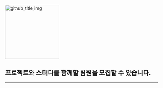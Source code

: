 <img width="178" alt="github_title_img" src="https://github.com/Kimhanjae7/Project_Master/assets/126743737/e66c75a6-9626-42db-aac0-3f6b504c4aab">

## 프로젝트와 스터디를 함께할 팀원을 모집할 수 있습니다.
---
